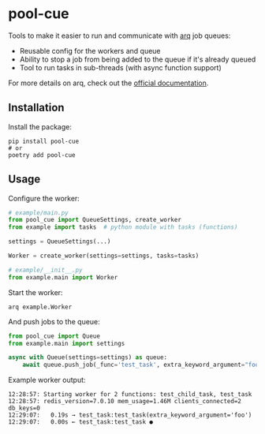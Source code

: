# pool-cue

Tools to make it easier to run and communicate with [arq](https://github.com/samuelcolvin/arq) job queues:

* Reusable config for the workers and queue
* Ability to stop a job from being added to the queue if it's already queued
* Tool to run tasks in sub-threads (with async function support)

For more details on arq, check out the [official documentation](https://arq-docs.helpmanual.io).

## Installation

Install the package:

```shell
pip install pool-cue
# or
poetry add pool-cue
```

## Usage

Configure the worker:

```python
# example/main.py
from pool_cue import QueueSettings, create_worker
from example import tasks  # python module with tasks (functions)

settings = QueueSettings(...)

Worker = create_worker(settings=settings, tasks=tasks)
```

```python
# example/__init__.py
from example.main import Worker
```

Start the worker:

```shell
arq example.Worker
```

And push jobs to the queue:

```python
from pool_cue import Queue
from example.main import settings

async with Queue(settings=settings) as queue:
    await queue.push_job(_func='test_task', extra_keyword_argument="foo")
```

Example worker output:

```
12:28:57: Starting worker for 2 functions: test_child_task, test_task
12:28:57: redis_version=7.0.10 mem_usage=1.46M clients_connected=2 db_keys=0
12:29:07:   0.19s → test_task:test_task(extra_keyword_argument='foo')
12:29:07:   0.00s ← test_task:test_task ●
```
